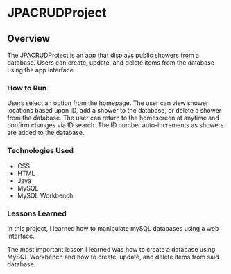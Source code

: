 # JPACRUDProject

## Overview

The JPACRUDProject is an app that displays public showers from a database.
Users can create, update, and delete items from the database using the app interface.

### How to Run

Users select an option from the homepage. 
The user can view shower locations based upon ID, add a shower to the database, or delete a shower from the database. 
The user can return to the homescreen at anytime and confirm changes via ID search. 
The ID number auto-increments as showers are added to the database.

### Technologies Used

* CSS
* HTML
* Java
* MySQL
* MySQL Workbench

### Lessons Learned

In this project, I learned how to manipulate mySQL databases using a web interface. 

The most important lesson I learned was how to create a database using MySQL Workbench and how to create, update, and delete items from said database.
